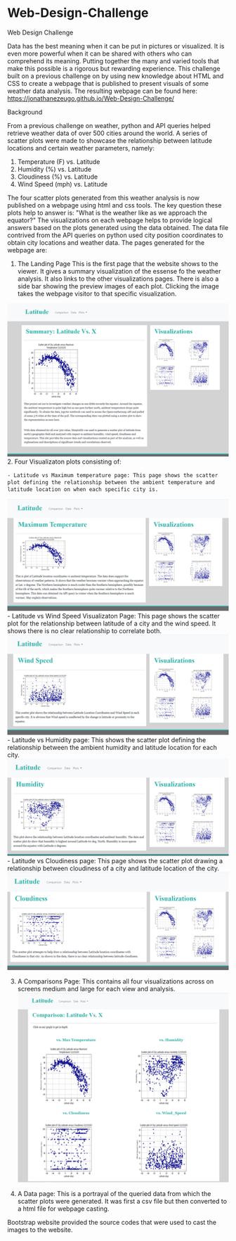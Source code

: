 # Web-Design-Challenge

Web Design Challenge

Data has the best meaning when it can be put in pictures or visualized. It is even more powerful when it can be shared with others who can comprehend its meaning. Putting together the many and varied tools that make this possible is a rigorous but rewarding experience. This challenge built on a previous challenge on by using new knowledge about HTML and CSS to create a webpage that is published to present visuals of some weather data analysis. The resulting webpage can be found here: https://jonathanezeugo.github.io/Web-Design-Challenge/


Background

From a previous challenge on weather, python and API queries helped retrieve weather data of over 500 cities around the world. A series of scatter plots were made to showcase the relationship between latitude locations and certain weather parameters, namely:

1. Temperature (F) vs. Latitude
2. Humidity (%) vs. Latitude
3. Cloudiness (%) vs. Latitude
4. Wind Speed (mph) vs. Latitude

The four scatter plots generated from this weather analysis is now published on a webpage using html and css tools. The key question these plots help to answer is: "What is the weather like as we approach the equator?" The visualizations on each webpage helps to provide logical answers based on the plots generated using the data obtained. The data file contrived from the API queries on python used city position coordinates to obtain city locations and weather data. The pages generated for the webpage are:

1. The Landing Page
    This is the first page that the website shows to the viewer. It gives a summary visualization of the essense fo the weather analysis. It also links to the other visualizations pages. There is also a side bar showing the preview images of each plot. Clicking the image takes the webpage visitor to that specific visualization. 

<img src="Landing_Page.PNG">
2. Four Visualizaton plots consisting of:

    - Latitude vs Maximum temperature page: This page shows the scatter plot defining the relationship between the ambient temperature and latitude location on when each specific city is.
<img src="Max_Temp_Page.PNG">
    - Latitude vs Wind Speed Visualizaton Page: This page shows the scatter plot for the relationship between latitude of a city and the wind speed. It shows there is no clear relationship to correlate both.
<img src="Wind_Speed_Page.PNG">
    - Latitude vs Humidity page: This shows the scatter plot defining the relationship between the ambient humidity and latitude location for each city.
<img src="Humidity_Page.PNG"> 
    - Latitude vs Cloudiness page: This page shows the scatter plot drawing a relationship between cloudiness of a city and latitude location of the city.
    <img src="Cloudiness_Page.PNG">

3. A Comparisons Page:
    This contains all four visualizations across on screens medium and large for each view and analysis.
    <img src="Comparisons_Page.PNG">

4. A Data page:
    This is a portrayal of the queried data from which the scatter plots were generated. It was first a csv file but then converted to a html file for webpage casting. 

Bootstrap website provided the source codes that were used to cast the images to the website. 
